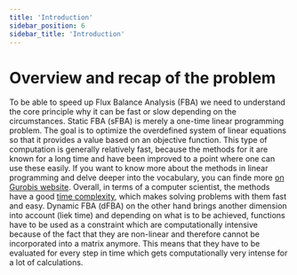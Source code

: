 ```yaml
---
title: 'Introduction'
sidebar_position: 6
sidebar_title: 'Introduction'
---
```


# Overview and recap of the problem
To be able to speed up Flux Balance Analysis (FBA) we need to understand the core principle why it can be fast or slow depending on the circumstances. Static FBA (sFBA) is merely a one-time linear programming problem. The goal is to optimize the overdefined system of linear equations so that it provides a value based on an objective function. This type of computation is generally relatively fast, because the methods for it are known for a long time and have been improved to a point where one can use these easily. If you want to know more about the methods in linear programming and delve deeper into the vocabulary, you can finde more [on Gurobis website](https://www.gurobi.com/resources/linear-programming-lp-a-primer-on-the-basics/). Overall, in terms of a computer scientist, the methods have a good [time complexity](https://or.stackexchange.com/a/5924), which makes solving problems with them fast and easy. Dynamic FBA (dFBA) on the other hand brings another dimension into account (liek time) and depending on what is to be achieved, functions have to be used as a constraint which are computationally intensive because of the fact that they are non-linear and therefore cannot be incorporated into a matrix anymore. This means that they have to be evaluated for every step in time which gets computationally very intense for a lot of calculations.

